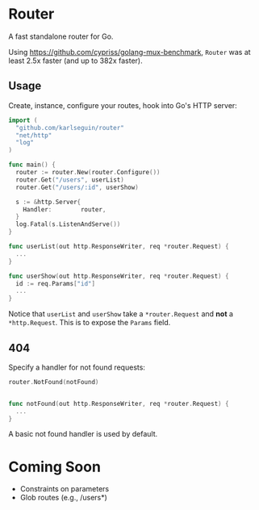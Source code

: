 # Router

A fast standalone router for Go.

Using <https://github.com/cypriss/golang-mux-benchmark>, `Router` was at least 2.5x faster (and up to 382x faster).

## Usage

Create, instance, configure your routes, hook into Go's HTTP server:

```go
import (
  "github.com/karlseguin/router"
  "net/http"
  "log"
)

func main() {
  router := router.New(router.Configure())
  router.Get("/users", userList)
  router.Get("/users/:id", userShow)

  s := &http.Server{
    Handler:        router,
  }
  log.Fatal(s.ListenAndServe())
}

func userList(out http.ResponseWriter, req *router.Request) {
  ...
}

func userShow(out http.ResponseWriter, req *router.Request) {
  id := req.Params["id"]
  ...
}
```

Notice that `userList` and `userShow` take a `*router.Request` and **not** a `*http.Request`. This is to expose the `Params` field.

## 404

Specify a handler for not found requests:

```go
router.NotFound(notFound)


func notFound(out http.ResponseWriter, req *router.Request) {
  ...
}
```

A basic not found handler is used by default.

# Coming Soon
* Constraints on parameters
* Glob routes (e.g., /users*)
